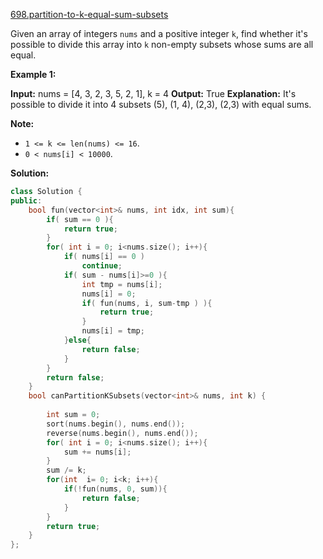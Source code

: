 [698.partition-to-k-equal-sum-subsets](https://leetcode.com/problems/partition-to-k-equal-sum-subsets/)  

Given an array of integers `nums` and a positive integer `k`, find whether it's possible to divide this array into `k` non-empty subsets whose sums are all equal.

**Example 1:**

**Input:** nums = \[4, 3, 2, 3, 5, 2, 1\], k = 4
**Output:** True
**Explanation:** It's possible to divide it into 4 subsets (5), (1, 4), (2,3), (2,3) with equal sums.

**Note:**

*   `1 <= k <= len(nums) <= 16`.
*   `0 < nums[i] < 10000`.  



**Solution:**  

```cpp
class Solution {
public:
    bool fun(vector<int>& nums, int idx, int sum){
        if( sum == 0 ){
            return true;
        }
        for( int i = 0; i<nums.size(); i++){
            if( nums[i] == 0 )
                continue;
            if( sum - nums[i]>=0 ){
                int tmp = nums[i];
                nums[i] = 0;
                if( fun(nums, i, sum-tmp ) ){
                    return true;
                }
                nums[i] = tmp;
            }else{
                return false;
            }
        }
        return false;   
    }
    bool canPartitionKSubsets(vector<int>& nums, int k) {
        
        int sum = 0;
        sort(nums.begin(), nums.end());
        reverse(nums.begin(), nums.end());
        for( int i = 0; i<nums.size(); i++){
            sum += nums[i];
        }
        sum /= k;
        for(int  i= 0; i<k; i++){
            if(!fun(nums, 0, sum)){
                return false;
            }
        }
        return true;
    }
};
```
      